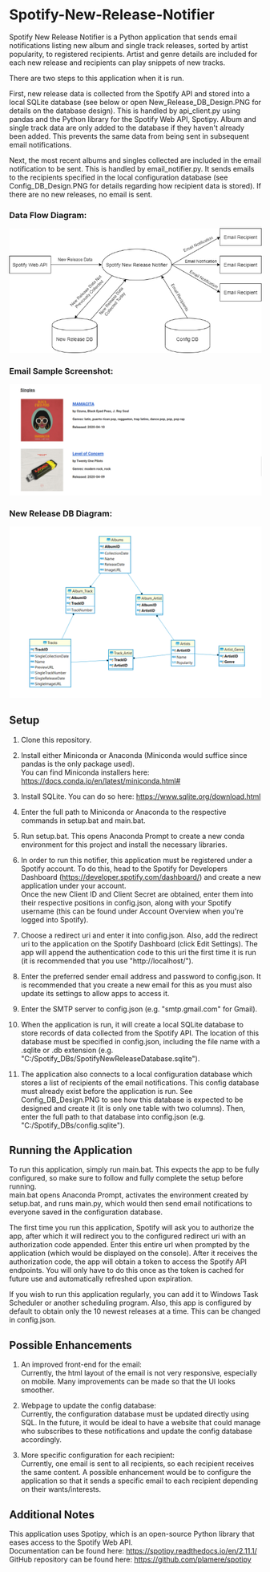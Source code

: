 # Spotify-New-Release-Notifier
Spotify New Release Notifier is a Python application that sends email notifications listing new album and single track releases, sorted by artist popularity, to registered recipients. 
Artist and genre details are included for each new release and recipients can play snippets of new tracks.

There are two steps to this application when it is run.
  
First, new release data is collected from the Spotify API and stored into a local SQLite database (see below or open New_Release_DB_Design.PNG for details on the database design). This is handled by api_client.py using pandas and the Python library for the Spotify Web API, Spotipy. Album and single track data are only added to the database if they haven't already been added. This prevents the same data from being sent in subsequent email notifications.
  
Next, the most recent albums and singles collected are included in the email notification to be sent. This is handled by email_notifier.py. It sends emails to the recipients specified in the local configuration database (see Config_DB_Design.PNG for details regarding how recipient data is stored). If there are no new releases, no email is sent.

### Data Flow Diagram:
![Data Flow Diagram](Data_Flow_Diagram.PNG?raw=true)
  
### Email Sample Screenshot:
![Email Screenshot](Email_Sample_Screenshot.PNG?raw=true)
  
### New Release DB Diagram:
![New Release DB Diagram](New_Release_DB_Design.PNG?raw=true)

## Setup
1. Clone this repository.
  
2. Install either Miniconda or Anaconda (Miniconda would suffice since pandas is the only package used).  
   You can find Miniconda installers here: https://docs.conda.io/en/latest/miniconda.html#
   
3. Install SQLite.
   You can do so here: https://www.sqlite.org/download.html
  
3. Enter the full path to Miniconda or Anaconda to the respective commands in setup.bat and main.bat.
  
4. Run setup.bat. This opens Anaconda Prompt to create a new conda environment for this project and install the necessary libraries.
  
5. In order to run this notifier, this application must be registered under a Spotify account. 
   To do this, head to the Spotify for Developers Dashboard (https://developer.spotify.com/dashboard/) and create a new application under your account.  
   Once the new Client ID and Client Secret are obtained, enter them into their respective positions in config.json, along with your Spotify username (this can be found under Account Overview when you're logged into Spotify).
  
6. Choose a redirect uri and enter it into config.json. Also, add the redirect uri to the application on the Spotify Dashboard (click Edit Settings).
The app will append the authentication code to this uri the first time it is run (it is recommended that you use "http://localhost/"). 
   
7. Enter the preferred sender email address and password to config.json. 
It is recommended that you create a new email for this as you must also update its settings to allow apps to access it.
  
8. Enter the SMTP server to config.json (e.g. "smtp.gmail.com" for Gmail).
  
9. When the application is run, it will create a local SQLite database to store records of data collected from the Spotify API.
The location of this database must be specified in config.json, including the file name with a .sqlite or .db extension 
(e.g. "C:/Spotify_DBs/SpotifyNewReleaseDatabase.sqlite").
  
10. The application also connects to a local configuration database which stores a list of recipients of the email notifications.
This config database must already exist before the application is run. 
See Config_DB_Design.PNG to see how this database is expected to be designed and create it (it is only one table with two columns).
Then, enter the full path to that database into config.json (e.g. "C:/Spotify_DBs/config.sqlite").

## Running the Application
To run this application, simply run main.bat. 
This expects the app to be fully configured, so make sure to follow and fully complete the setup before running.  
main.bat opens Anaconda Prompt, activates the environment created by setup.bat, and runs main.py, which would then send email notifications to everyone saved in the configuration database.
  
The first time you run this application, Spotify will ask you to authorize the app, after which it will redirect you to the configured redirect uri with an authorization code appended.
Enter this entire url when prompted by the application (which would be displayed on the console). 
After it receives the authorization code, the app will obtain a token to access the Spotify API endpoints.
You will only have to do this once as the token is cached for future use and automatically refreshed upon expiration.
  
If you wish to run this application regularly, you can add it to Windows Task Scheduler or another scheduling program.
Also, this app is configured by default to obtain only the 10 newest releases at a time. This can be changed in config.json.

## Possible Enhancements
1. An improved front-end for the email:  
Currently, the html layout of the email is not very responsive, especially on mobile. Many improvements can be made so that the UI looks smoother.
  
2. Webpage to update the config database:  
Currently, the configuration database must be updated directly using SQL. 
In the future, it would be ideal to have a website that could manage who subscribes to these notifications and update the config database accordingly.

3. More specific configuration for each recipient:  
Currently, one email is sent to all recipients, so each recipient receives the same content.
A possible enhancement would be to configure the application so that it sends a specific email to each recipient depending on their wants/interests.
  
## Additional Notes
This application uses Spotipy, which is an open-source Python library that eases access to the Spotify Web API.  
Documentation can be found here: https://spotipy.readthedocs.io/en/2.11.1/  
GitHub repository can be found here: https://github.com/plamere/spotipy
